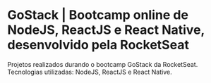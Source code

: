 # GoStack | Bootcamp online de NodeJS, ReactJS e React Native, desenvolvido pela RocketSeat

Projetos realizados durando o bootcamp GoStack da RocketSeat.
Tecnologias utilizadas: NodeJS, ReactJS e React Native.
